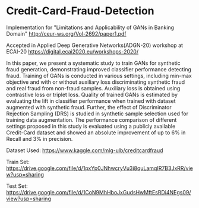 # Credit-Card-Fraud-Detection
Implementation for "Limitations and Applicability of GANs in Banking Domain" http://ceur-ws.org/Vol-2692/paper1.pdf

Accepted in Applied Deep Generative Networks(ADGN-20) workshop at ECAI-20 https://digital.ecai2020.eu/workshops-2020/

In this paper, we present a systematic study to train GANs for synthetic fraud generation, demonstrating improved classifier performance detecting fraud. Training of GANs is conducted in various settings, including min-max objective and with or without auxiliary loss
discriminating synthetic fraud and real fraud from non-fraud samples. Auxiliary loss is obtained using contrastive loss or triplet loss.
Quality of trained GANs is estimated by evaluating the lift in classifier performance when trained with dataset augmented with synthetic fraud. Further, the effect of Discriminator Rejection Sampling (DRS) is studied in synthetic sample selection used for training data
augmentation. The performance comparison of different settings proposed in this study is evaluated using a publicly available Credit-Card
dataset and showed an absolute improvement of up to 6% in Recall and 3% in precision.


Dataset Used: https://www.kaggle.com/mlg-ulb/creditcardfraud

Train Set: https://drive.google.com/file/d/1pxYp0JNhwcryVu3i8quLamqIR7B3JxRR/view?usp=sharing

Test Set: https://drive.google.com/file/d/1CoN9MhHboJxGudsHwMftEsRDi4NEgs09/view?usp=sharing
